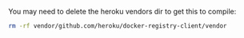 
You may need to delete the heroku vendors dir to get this to compile:

```sh
rm -rf vendor/github.com/heroku/docker-registry-client/vendor
```
